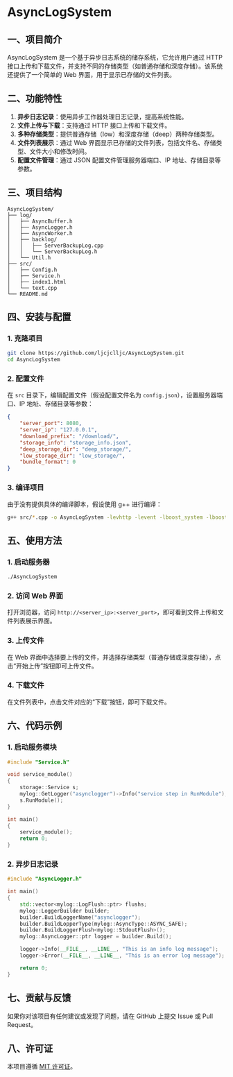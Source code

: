 # AsyncLogSystem

## 一、项目简介
AsyncLogSystem 是一个基于异步日志系统的储存系统，它允许用户通过 HTTP 接口上传和下载文件，并支持不同的存储类型（如普通存储和深度存储）。该系统还提供了一个简单的 Web 界面，用于显示已存储的文件列表。

## 二、功能特性
1. **异步日志记录**：使用异步工作器处理日志记录，提高系统性能。
2. **文件上传与下载**：支持通过 HTTP 接口上传和下载文件。
3. **多种存储类型**：提供普通存储（low）和深度存储（deep）两种存储类型。
4. **文件列表展示**：通过 Web 界面显示已存储的文件列表，包括文件名、存储类型、文件大小和修改时间。
5. **配置文件管理**：通过 JSON 配置文件管理服务器端口、IP 地址、存储目录等参数。

## 三、项目结构
```
AsyncLogSystem/
├── log/
│   ├── AsyncBuffer.h
│   ├── AsyncLogger.h
│   ├── AsyncWorker.h
│   ├── backlog/
│   │   ├── ServerBackupLog.cpp
│   │   └── ServerBackupLog.h
│   └── Util.h
├── src/
│   ├── Config.h
│   ├── Service.h
│   ├── index1.html
│   └── text.cpp
└── README.md
```

## 四、安装与配置
### 1. 克隆项目
```bash
git clone https://github.com/ljcjclljc/AsyncLogSystem.git
cd AsyncLogSystem
```

### 2. 配置文件
在 `src` 目录下，编辑配置文件（假设配置文件名为 `config.json`），设置服务器端口、IP 地址、存储目录等参数：
```json
{
    "server_port": 8080,
    "server_ip": "127.0.0.1",
    "download_prefix": "/download/",
    "storage_info": "storage_info.json",
    "deep_storage_dir": "deep_storage/",
    "low_storage_dir": "low_storage/",
    "bundle_format": 0
}
```

### 3. 编译项目
由于没有提供具体的编译脚本，假设使用 g++ 进行编译：
```bash
g++ src/*.cpp -o AsyncLogSystem -levhttp -levent -lboost_system -lboost_thread -lpthread
```

## 五、使用方法
### 1. 启动服务器
```bash
./AsyncLogSystem
```

### 2. 访问 Web 界面
打开浏览器，访问 `http://<server_ip>:<server_port>`，即可看到文件上传和文件列表展示界面。

### 3. 上传文件
在 Web 界面中选择要上传的文件，并选择存储类型（普通存储或深度存储），点击“开始上传”按钮即可上传文件。

### 4. 下载文件
在文件列表中，点击文件对应的“下载”按钮，即可下载文件。

## 六、代码示例
### 1. 启动服务模块
```cpp
#include "Service.h"

void service_module()
{
    storage::Service s;
    mylog::GetLogger("asynclogger")->Info("service step in RunModule");
    s.RunModule();
}

int main()
{
    service_module();
    return 0;
}
```

### 2. 异步日志记录
```cpp
#include "AsyncLogger.h"

int main()
{
    std::vector<mylog::LogFlush::ptr> flushs;
    mylog::LoggerBuilder builder;
    builder.BuildLoggerName("asynclogger");
    builder.BuildLopperType(mylog::AsyncType::ASYNC_SAFE);
    builder.BuildLoggerFlush<mylog::StdoutFlush>();
    mylog::AsyncLogger::ptr logger = builder.Build();

    logger->Info(__FILE__, __LINE__, "This is an info log message");
    logger->Error(__FILE__, __LINE__, "This is an error log message");

    return 0;
}
```

## 七、贡献与反馈
如果你对该项目有任何建议或发现了问题，请在 GitHub 上提交 Issue 或 Pull Request。

## 八、许可证
本项目遵循 [MIT 许可证](https://opensource.org/licenses/MIT)。
